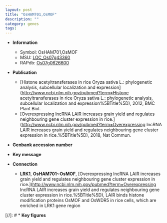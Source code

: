 ```yaml
---
layout: post
title: "OsHAM701,OsMOF"
description: ""
category: genes
tags: 
---
```


* **Information**  
    + Symbol: OsHAM701,OsMOF  
    + MSU: [LOC_Os07g43360](http://rice.uga.edu/cgi-bin/ORF_infopage.cgi?orf=LOC_Os07g43360)  
    + RAPdb: [Os07g0626600](https://rapdb.dna.affrc.go.jp/locus/?name=Os07g0626600)  

* **Publication**  
    + [Histone acetyltransferases in rice Oryza sativa L.: phylogenetic analysis, subcellular localization and expression](http://www.ncbi.nlm.nih.gov/pubmed?term=Histone acetyltransferases in rice Oryza sativa L.: phylogenetic analysis, subcellular localization and expression%5BTitle%5D), 2012, BMC Plant Biol.
    + [Overexpressing lncRNA LAIR increases grain yield and regulates neighbouring gene cluster expression in rice.](http://www.ncbi.nlm.nih.gov/pubmed?term=Overexpressing lncRNA LAIR increases grain yield and regulates neighbouring gene cluster expression in rice.%5BTitle%5D), 2018, Nat Commun.

* **Genbank accession number**  

* **Key message**  

* **Connection**  
    + __LRK1__, __OsHAM701~OsMOF__, [Overexpressing lncRNA LAIR increases grain yield and regulates neighbouring gene cluster expression in rice.](http://www.ncbi.nlm.nih.gov/pubmed?term=Overexpressing lncRNA LAIR increases grain yield and regulates neighbouring gene cluster expression in rice.%5BTitle%5D),  LAIR binds histone modification proteins OsMOF and OsWDR5 in rice cells, which are enriched in LRK1 gene region

[//]: # * **Key figures**  


